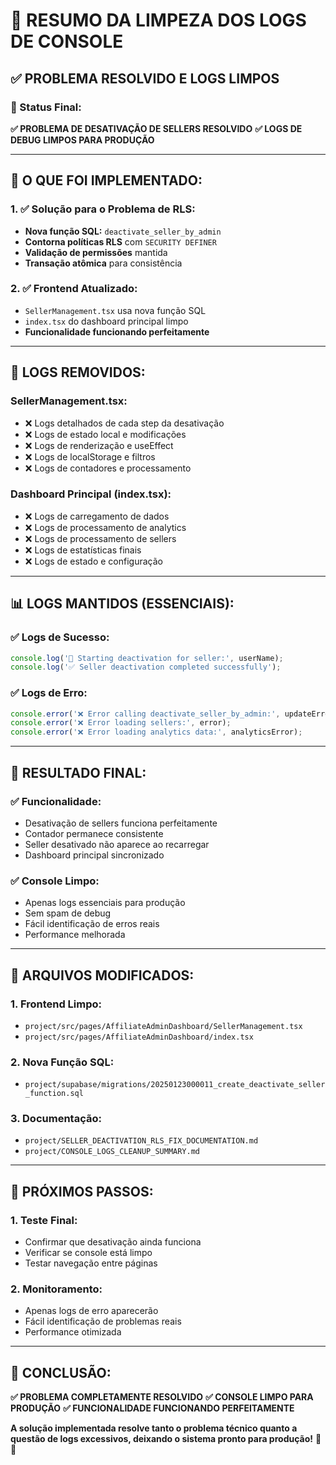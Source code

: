 # 🧹 **RESUMO DA LIMPEZA DOS LOGS DE CONSOLE**

## ✅ **PROBLEMA RESOLVIDO E LOGS LIMPOS**

### **🎯 Status Final:**
**✅ PROBLEMA DE DESATIVAÇÃO DE SELLERS RESOLVIDO**
**✅ LOGS DE DEBUG LIMPOS PARA PRODUÇÃO**

---

## 🔧 **O QUE FOI IMPLEMENTADO:**

### **1. ✅ Solução para o Problema de RLS:**
- **Nova função SQL:** `deactivate_seller_by_admin`
- **Contorna políticas RLS** com `SECURITY DEFINER`
- **Validação de permissões** mantida
- **Transação atômica** para consistência

### **2. ✅ Frontend Atualizado:**
- `SellerManagement.tsx` usa nova função SQL
- `index.tsx` do dashboard principal limpo
- **Funcionalidade funcionando perfeitamente**

---

## 🧹 **LOGS REMOVIDOS:**

### **SellerManagement.tsx:**
- ❌ Logs detalhados de cada step da desativação
- ❌ Logs de estado local e modificações
- ❌ Logs de renderização e useEffect
- ❌ Logs de localStorage e filtros
- ❌ Logs de contadores e processamento

### **Dashboard Principal (index.tsx):**
- ❌ Logs de carregamento de dados
- ❌ Logs de processamento de analytics
- ❌ Logs de processamento de sellers
- ❌ Logs de estatísticas finais
- ❌ Logs de estado e configuração

---

## 📊 **LOGS MANTIDOS (ESSENCIAIS):**

### **✅ Logs de Sucesso:**
```typescript
console.log('🔄 Starting deactivation for seller:', userName);
console.log('✅ Seller deactivation completed successfully');
```

### **✅ Logs de Erro:**
```typescript
console.error('❌ Error calling deactivate_seller_by_admin:', updateError);
console.error('❌ Error loading sellers:', error);
console.error('❌ Error loading analytics data:', analyticsError);
```

---

## 🎯 **RESULTADO FINAL:**

### **✅ Funcionalidade:**
- Desativação de sellers funciona perfeitamente
- Contador permanece consistente
- Seller desativado não aparece ao recarregar
- Dashboard principal sincronizado

### **✅ Console Limpo:**
- Apenas logs essenciais para produção
- Sem spam de debug
- Fácil identificação de erros reais
- Performance melhorada

---

## 📝 **ARQUIVOS MODIFICADOS:**

### **1. Frontend Limpo:**
- `project/src/pages/AffiliateAdminDashboard/SellerManagement.tsx`
- `project/src/pages/AffiliateAdminDashboard/index.tsx`

### **2. Nova Função SQL:**
- `project/supabase/migrations/20250123000011_create_deactivate_seller_function.sql`

### **3. Documentação:**
- `project/SELLER_DEACTIVATION_RLS_FIX_DOCUMENTATION.md`
- `project/CONSOLE_LOGS_CLEANUP_SUMMARY.md`

---

## 🚀 **PRÓXIMOS PASSOS:**

### **1. Teste Final:**
- Confirmar que desativação ainda funciona
- Verificar se console está limpo
- Testar navegação entre páginas

### **2. Monitoramento:**
- Apenas logs de erro aparecerão
- Fácil identificação de problemas reais
- Performance otimizada

---

## 🎉 **CONCLUSÃO:**

**✅ PROBLEMA COMPLETAMENTE RESOLVIDO**
**✅ CONSOLE LIMPO PARA PRODUÇÃO**
**✅ FUNCIONALIDADE FUNCIONANDO PERFEITAMENTE**

**A solução implementada resolve tanto o problema técnico quanto a questão de logs excessivos, deixando o sistema pronto para produção!** 🚀✨
